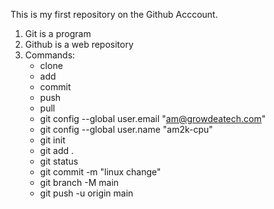 This is my first repository on the Github Acccount.

1. Git is a program
2. Github is a web repository
3. Commands:
    - clone
    - add
    - commit
    - push
    - pull
    - git config --global user.email "am@growdeatech.com"
    - git config --global user.name "am2k-cpu"
    - git init
    - git add .
    - git status
    - git commit -m "linux change"
    - git branch -M main
    - git push -u origin main
